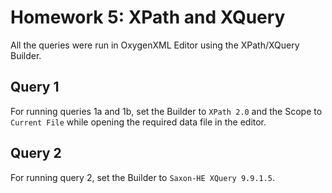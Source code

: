 # Homework 5: XPath and XQuery
All the queries were run in OxygenXML Editor using the XPath/XQuery Builder.

## Query 1
For running queries 1a and 1b, set the Builder to `XPath 2.0` and the Scope to `Current File` while opening the required data file in the editor.

## Query 2
For running query 2, set the Builder to `Saxon-HE XQuery 9.9.1.5`.
